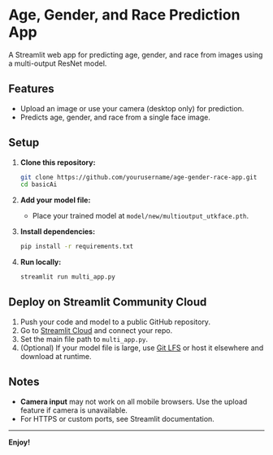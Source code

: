 # Age, Gender, and Race Prediction App

A Streamlit web app for predicting age, gender, and race from images using a multi-output ResNet model.

## Features

- Upload an image or use your camera (desktop only) for prediction.
- Predicts age, gender, and race from a single face image.

## Setup

1. **Clone this repository:**
    ```bash
    git clone https://github.com/yourusername/age-gender-race-app.git
    cd basicAi
    ```

2. **Add your model file:**
    - Place your trained model at `model/new/multioutput_utkface.pth`.

3. **Install dependencies:**
    ```bash
    pip install -r requirements.txt
    ```

4. **Run locally:**
    ```bash
    streamlit run multi_app.py
    ```

## Deploy on Streamlit Community Cloud

1. Push your code and model to a public GitHub repository.
2. Go to [Streamlit Cloud](https://streamlit.io/cloud) and connect your repo.
3. Set the main file path to `multi_app.py`.
4. (Optional) If your model file is large, use [Git LFS](https://git-lfs.com/) or host it elsewhere and download at runtime.

## Notes

- **Camera input** may not work on all mobile browsers. Use the upload feature if camera is unavailable.
- For HTTPS or custom ports, see Streamlit documentation.

---

**Enjoy!**
